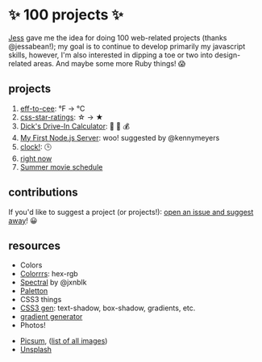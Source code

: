 # :sparkles: 100 projects :sparkles: 

[Jess](https://github.com/jessabean/100-javascript-projects) gave me the idea for doing 100 web-related projects (thanks @jessabean!); my goal is to continue to develop primarily my javascript skills, however, I'm also interested in dipping a toe or two into design-related areas. And maybe some more Ruby things! :scream:


## projects

1. [eff-to-cee](https://github.com/dotsara/eff-to-cee): °F → °C
2. [css-star-ratings](https://github.com/dotsara/css-star-ratings): &#9734; → &#9733;
3. [Dick's Drive-In Calculator](https://github.com/dotsara/ddi-calc): :hamburger: :fries: :moneybag:
4. [My First Node.js Server](https://github.com/dotsara/my-first-node-js-server): woo! suggested by @kennymeyers
5. [clock!](https://github.com/dotsara/clock): :clock3:
6. [right now](https://github.com/dotsara/right-now)
7. [Summer movie schedule](https://github.com/dotsara/summer-movie-schedule)


## contributions

If you'd like to suggest a project (or projects!): [open an issue and suggest away](../../issues)! :grinning:

## resources

* Colors
 * [Colorrrs](http://hex.colorrrs.com/): hex-rgb
 * [Spectral](http://jxnblk.com/Spectral/) by @jxnblk
 * [Paletton](http://paletton.com/)
* CSS3 things
 * [CSS3 gen](http://css3gen.com/): text-shadow, box-shadow, gradients, etc.
 * [gradient generator](http://www.cssmatic.com/gradient-generator)
 * Photos! 
  - [Picsum](https://picsum.photos/), ([list of all images](https://picsum.photos/images))
  - [Unsplash](https://unsplash.com/)
